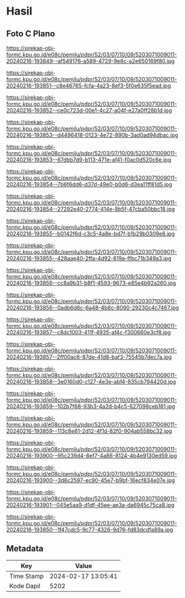 # Hasil

## Foto C Plano

https://sirekap-obj-formc.kpu.go.id/e08c/pemilu/pdpr/52/03/07/10/09/5203071009011-20240216-193849--af549176-a589-4729-9e8c-a2e650169f80.jpg

https://sirekap-obj-formc.kpu.go.id/e08c/pemilu/pdpr/52/03/07/10/09/5203071009011-20240216-193851--c8e46765-fcfa-4a23-8ef3-5f0e635f5ead.jpg

https://sirekap-obj-formc.kpu.go.id/e08c/pemilu/pdpr/52/03/07/10/09/5203071009011-20240216-193852--ce0c723d-00e1-4c27-a04f-e27a0ff28b1d.jpg

https://sirekap-obj-formc.kpu.go.id/e08c/pemilu/pdpr/52/03/07/10/09/5203071009011-20240216-193853--d4496418-0123-4e72-890b-3ad0ad94dbac.jpg

https://sirekap-obj-formc.kpu.go.id/e08c/pemilu/pdpr/52/03/07/10/09/5203071009011-20240216-193853--67dbb7d9-b113-471e-af41-f0ac0d520c6e.jpg

https://sirekap-obj-formc.kpu.go.id/e08c/pemilu/pdpr/52/03/07/10/09/5203071009011-20240216-193854--7b6f6dd6-d37d-49e0-b0d6-d3ea11ff81d5.jpg

https://sirekap-obj-formc.kpu.go.id/e08c/pemilu/pdpr/52/03/07/10/09/5203071009011-20240216-193854--27292e40-2774-414e-8b5f-47cba50bbc18.jpg

https://sirekap-obj-formc.kpu.go.id/e08c/pemilu/pdpr/52/03/07/10/09/5203071009011-20240216-193855--b0142f6d-c3c5-4a8e-bd7f-b1b29b0309e8.jpg

https://sirekap-obj-formc.kpu.go.id/e08c/pemilu/pdpr/52/03/07/10/09/5203071009011-20240216-193855--428aae40-2ffa-4d92-819a-ffbc71b349a3.jpg

https://sirekap-obj-formc.kpu.go.id/e08c/pemilu/pdpr/52/03/07/10/09/5203071009011-20240216-193856--cc8a9b31-b8f1-4593-9673-e85e4b92a260.jpg

https://sirekap-obj-formc.kpu.go.id/e08c/pemilu/pdpr/52/03/07/10/09/5203071009011-20240216-193856--0adb6d8c-6a48-4b8c-8090-29230c4c7467.jpg

https://sirekap-obj-formc.kpu.go.id/e08c/pemilu/pdpr/52/03/07/10/09/5203071009011-20240216-193857--c8dc1003-411f-4935-af4c-f300660e3cf8.jpg

https://sirekap-obj-formc.kpu.go.id/e08c/pemilu/pdpr/52/03/07/10/09/5203071009011-20240216-193857--2ff00ac6-87de-41d8-baf3-75545b7dec7a.jpg

https://sirekap-obj-formc.kpu.go.id/e08c/pemilu/pdpr/52/03/07/10/09/5203071009011-20240216-193858--3e0160d0-c127-4e3e-abf4-835cb794420d.jpg

https://sirekap-obj-formc.kpu.go.id/e08c/pemilu/pdpr/52/03/07/10/09/5203071009011-20240216-193859--102b7f68-93b3-4a2d-b4c5-627098ceb181.jpg

https://sirekap-obj-formc.kpu.go.id/e08c/pemilu/pdpr/52/03/07/10/09/5203071009011-20240216-193859--113c8e81-2d12-4f1d-82f0-904ab558bc32.jpg

https://sirekap-obj-formc.kpu.go.id/e08c/pemilu/pdpr/52/03/07/10/09/5203071009011-20240216-193900--95c239d4-8ef7-4a86-8124-4b4e9130ed59.jpg

https://sirekap-obj-formc.kpu.go.id/e08c/pemilu/pdpr/52/03/07/10/09/5203071009011-20240216-193900--3d6c2597-ec90-45e7-b9bf-16ecf834e07e.jpg

https://sirekap-obj-formc.kpu.go.id/e08c/pemilu/pdpr/52/03/07/10/09/5203071009011-20240216-193901--045e5aa9-d1df-45ee-ae3a-da6945c75ca8.jpg

https://sirekap-obj-formc.kpu.go.id/e08c/pemilu/pdpr/52/03/07/10/09/5203071009011-20240216-193850--1f47cdc5-9c77-4326-9d76-fd83dcdfa89a.jpg


## Metadata

| Key        | Value               |
| ---------- | ------------------- |
| Time Stamp | 2024-02-17 13:05:41 |
| Kode Dapil | 5202                |



